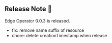## Release Note 🍻

Edge Operator 0.0.3 is released.
* fix: remove name suffix of resource
* chore: delete creationTimestamp when release
